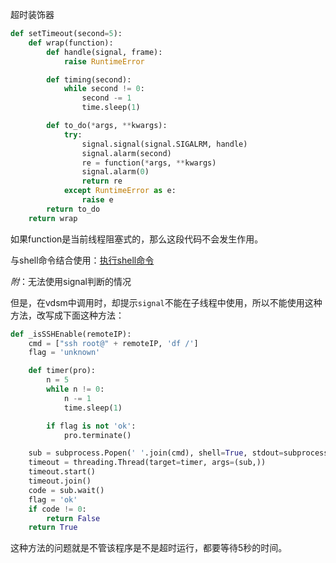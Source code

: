 超时装饰器
```python
def setTimeout(second=5):
    def wrap(function):
        def handle(signal, frame):
            raise RuntimeError

        def timing(second):
            while second != 0:
                second -= 1
                time.sleep(1)

        def to_do(*args, **kwargs):
            try:
                signal.signal(signal.SIGALRM, handle)
                signal.alarm(second)
                re = function(*args, **kwargs)
                signal.alarm(0)
                return re
            except RuntimeError as e:
                raise e
        return to_do
    return wrap
```

如果function是当前线程阻塞式的，那么这段代码不会发生作用。

与shell命令结合使用：[执行shell命令](执行shell命令.md)

*附*：无法使用signal判断的情况

但是，在vdsm中调用时，却提示`signal`不能在子线程中使用，所以不能使用这种方法，改写成下面这种方法：
```python
def _isSSHEnable(remoteIP):
    cmd = ["ssh root@" + remoteIP, 'df /']
    flag = 'unknown'

    def timer(pro):
        n = 5
        while n != 0:
            n -= 1
            time.sleep(1)

        if flag is not 'ok':
            pro.terminate()

    sub = subprocess.Popen(' '.join(cmd), shell=True, stdout=subprocess.PIPE)
    timeout = threading.Thread(target=timer, args=(sub,))
    timeout.start()
    timeout.join()
    code = sub.wait()
    flag = 'ok'
    if code != 0:
        return False
    return True
```
这种方法的问题就是不管该程序是不是超时运行，都要等待5秒的时间。
